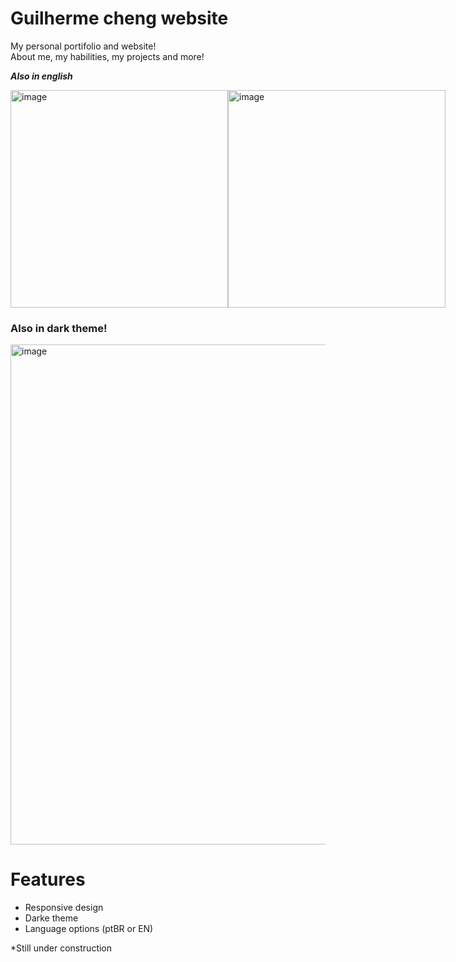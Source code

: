 # Guilherme cheng website

My personal portifolio and website!<br/>
About me, my habilities, my projects and more!

***Also in english***

<div style="display: flex">
  <img height="348" alt="image" src="https://user-images.githubusercontent.com/62719629/229641961-84278f85-111c-4c37-b1ad-9b45cab90a9b.png">
  <img height="348" alt="image" src="https://user-images.githubusercontent.com/62719629/229642210-53f55e2f-5adb-4f68-8e9e-ff79a9ba735b.png">
</div>

### Also in dark theme!
<img width="800" alt="image" src="https://user-images.githubusercontent.com/62719629/229642300-66852362-6b10-456d-9bd1-2dbd023635f5.png">

# Features

- Responsive design
- Darke theme
- Language options (ptBR or EN)

*Still under construction
